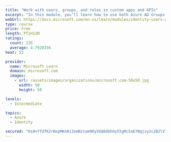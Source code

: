```yaml
---
title: "Work with users, groups, and roles in custom apps and APIs"
excerpt: "In this module, you’ll learn how to use both Azure AD Groups and Application Roles to provide fine grained access control to an application."
webUrl: https://docs.microsoft.com/en-us/learn/modules/identity-users-groups-approles/
type: course
price: Free
length: PT1H13M
ratings:
  count: 226
  average: 4.7920356
heat: 52

provider:
  name: Microsoft Learn
  domain: microsoft.com
  images:
    - url: /assets/images/organizations/microsoft.com-50x50.jpg
      width: 50
      height: 50

levels:
  - Intermediate

topics:
  - Azure
  - Identity

secured: "Ks8+YfdfKZrWxpMKn0i3xmNztam9OyVGQ8dbhOy55gMc5aE7Nqjsy2c2B2lV70sVXJBSvkc/u7S1r5h35jTk931kPoveRGmbQJfpiT5p2KSX5/oZYoywKWc6HSef3wiYXBZ1G+VDNBIR/oKaEfspt+kra0juEDQS51uwXRZaiCqOj3TeNH+3L7+MOOIu1M3haBOXLPcUbPvt9TaBIPZMSNDxYgJ7dJ4NBOqfzzT0tp/7XBqjJQKtGItkcJOsScBZVtS1DyrwOvJ/6GyLBa0fd5AZuC/grhzI0My5IJxwkvTra3LEQKF4wD1cAqc4g4bb005mCNGiyNZg5kju3tM10OuV8/2Jh/3+YMl9o9D4vM/xml5GLO+HkcESDhTMVbjTQ26Am7+miiYBLoS7a5Chp4gGVd7p+GzqTTVz1tVKoFk=;eJ2q1qmiYrpE2Tfxf5w8qg=="
---
```


